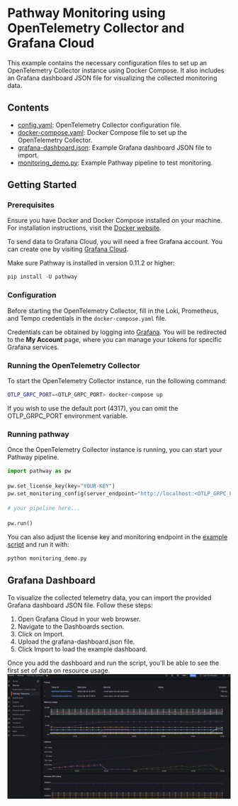 # Pathway Monitoring using OpenTelemetry Collector and Grafana Cloud

This example contains the necessary configuration files to set up an OpenTelemetry Collector instance using Docker Compose. It also includes an Grafana dashboard JSON file for visualizing the collected monitoring data.

## Contents

- [config.yaml](./config.yaml): OpenTelemetry Collector configuration file.
- [docker-compose.yaml](./docker-compose.yaml): Docker Compose file to set up the OpenTelemetry Collector.
- [grafana-dashboard.json](./grafana-dashboard.json): Example Grafana dashboard JSON file to import.
- [monitoring_demo.py](./monitoring_demo.py): Example Pathway pipeline to test monitoring.

## Getting Started

### Prerequisites

Ensure you have Docker and Docker Compose installed on your machine. For installation instructions, visit the [Docker website](https://www.docker.com/get-started/).

To send data to Grafana Cloud, you will need a free Grafana account. You can create one by visiting [Grafana Cloud](https://grafana.com/).

Make sure Pathway is installed in version 0.11.2 or higher:

```python
pip install -U pathway
```

### Configuration

Before starting the OpenTelemetry Collector, fill in the Loki, Prometheus, and Tempo credentials in the `docker-compose.yaml` file.

Credentials can be obtained by logging into [Grafana](https://grafana.com/). You will be redirected to the **My Account** page, where you can manage your tokens for specific Grafana services.

### Running the OpenTelemetry Collector

To start the OpenTelemetry Collector instance, run the following command:

```sh
OTLP_GRPC_PORT=<OTLP_GRPC_PORT> docker-compose up
```

If you wish to use the default port (4317), you can omit the OTLP_GRPC_PORT environment variable.

### Running pathway

Once the OpenTelemetry Collector instance is running, you can start your Pathway pipeline.

```python
import pathway as pw

pw.set_license_key(key="YOUR-KEY")
pw.set_monitoring_config(server_endpoint="http://localhost:<OTLP_GRPC_PORT>")

# your pipeline here...

pw.run()
```

You can also adjust the license key and monitoring endpoint in the [example script](./monitoring_demo.py) and run it with:

```bash
python monitoring_demo.py
```


## Grafana Dashboard

To visualize the collected telemetry data, you can import the provided Grafana dashboard JSON file. Follow these steps:

1. Open Grafana Cloud in your web browser.
2. Navigate to the Dashboards section.
3. Click on Import.
4. Upload the grafana-dashboard.json file.
5. Click Import to load the example dashboard.

Once you add the dashboard and run the script, you'll be able to see the first set of data on resource usage.
<img src="assets/monitoring_graph.png" alt="Explore trace graph" class="mx-auto" width="auto" height="auto"/>
